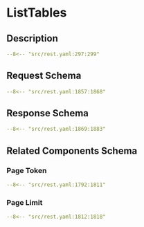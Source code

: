 # ListTables

## Description

```yaml
--8<-- "src/rest.yaml:297:299"
```

## Request Schema

```yaml
--8<-- "src/rest.yaml:1857:1868"
```
## Response Schema

```yaml
--8<-- "src/rest.yaml:1869:1883"
```

## Related Components Schema
### Page Token

```yaml
--8<-- "src/rest.yaml:1792:1811"
```
### Page Limit

```yaml
--8<-- "src/rest.yaml:1812:1818"
```
